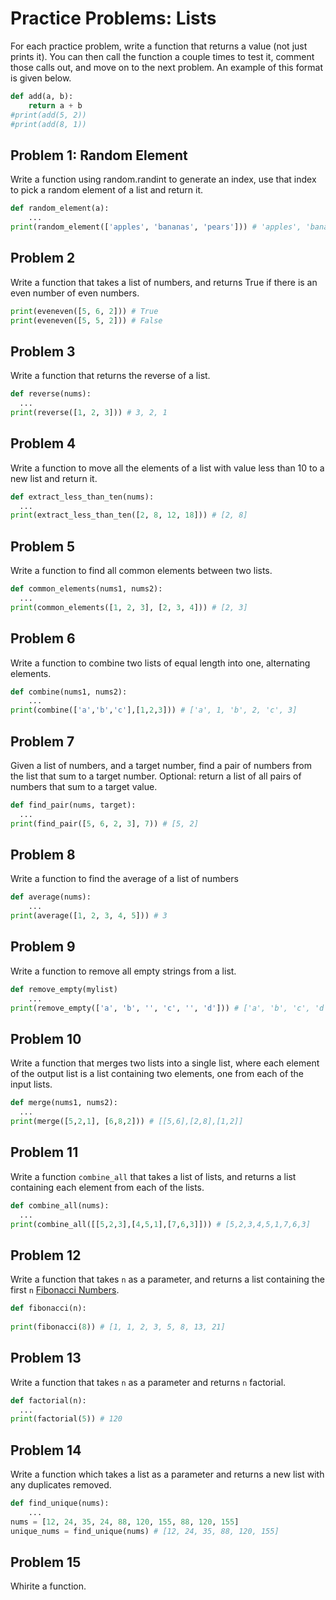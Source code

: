 
# Practice Problems: Lists



For each practice problem, write a function that returns a value (not just prints it). You can then call the function a couple times to test it, comment those calls out, and move on to the next problem. An example of this format is given below.

```python
def add(a, b):
    return a + b
#print(add(5, 2))
#print(add(8, 1))
```



## Problem 1: Random Element

Write a function using random.randint to generate an index, use that index to pick a random element of a list and return it.

```python
def random_element(a):
    ...
print(random_element(['apples', 'bananas', 'pears'])) # 'apples', 'bananas' or 'pears'
```

## Problem 2

Write a function that takes a list of numbers, and returns True if there is an even number of even numbers.

```python
print(eveneven([5, 6, 2])) # True
print(eveneven([5, 5, 2])) # False
```


## Problem 3

Write a function that returns the reverse of a list.

```python
def reverse(nums):
  ...
print(reverse([1, 2, 3])) # 3, 2, 1
```

## Problem 4

Write a function to move all the elements of a list with value less than 10 to a new list and return it.

```python
def extract_less_than_ten(nums):
  ...
print(extract_less_than_ten([2, 8, 12, 18])) # [2, 8]
```

## Problem 5
Write a function to find all common elements between two lists.

```python
def common_elements(nums1, nums2):
  ...
print(common_elements([1, 2, 3], [2, 3, 4])) # [2, 3]
```


## Problem 6
Write a function to combine two lists of equal length into one, alternating elements.

```python
def combine(nums1, nums2):
    ...
print(combine(['a','b','c'],[1,2,3])) # ['a', 1, 'b', 2, 'c', 3]
```


## Problem 7

Given a list of numbers, and a target number, find a pair of numbers from the list that sum to a target number. Optional: return a list of all pairs of numbers that sum to a target value.

```python
def find_pair(nums, target):
  ...
print(find_pair([5, 6, 2, 3], 7)) # [5, 2]
```



## Problem 8

Write a function to find the average of a list of numbers

```python
def average(nums):
    ...
print(average([1, 2, 3, 4, 5])) # 3
```

## Problem 9

Write a function to remove all empty strings from a list.

```python
def remove_empty(mylist)
    ...
print(remove_empty(['a', 'b', '', 'c', '', 'd'])) # ['a', 'b', 'c', 'd']
```


## Problem 10

Write a function that merges two lists into a single list, where each element of the output list is a list containing two elements, one from each of the input lists.

```python
def merge(nums1, nums2):
  ...
print(merge([5,2,1], [6,8,2])) # [[5,6],[2,8],[1,2]]
```


## Problem 11

Write a function `combine_all` that takes a list of lists, and returns a list containing each element from each of the lists.

```python
def combine_all(nums):
  ...
print(combine_all([[5,2,3],[4,5,1],[7,6,3]])) # [5,2,3,4,5,1,7,6,3]
```






## Problem 12

Write a function that takes `n` as a parameter, and returns a list containing the first `n` [Fibonacci Numbers](https://en.wikipedia.org/wiki/Fibonacci_number).

```python
def fibonacci(n):
  
print(fibonacci(8)) # [1, 1, 2, 3, 5, 8, 13, 21]
```

## Problem 13

Write a function that takes `n` as a parameter and returns `n` factorial.


```python
def factorial(n):
  ...
print(factorial(5)) # 120
```

## Problem 14

Write a function which takes a list as a parameter and returns a new list with any duplicates removed.

```python
def find_unique(nums):
    ...
nums = [12, 24, 35, 24, 88, 120, 155, 88, 120, 155]
unique_nums = find_unique(nums) # [12, 24, 35, 88, 120, 155]
```


## Problem 15

Whirite a function.